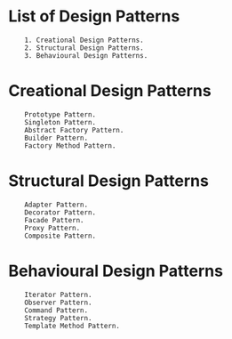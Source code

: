 # List of Design Patterns

        1. Creational Design Patterns. 
        2. Structural Design Patterns.
        3. Behavioural Design Patterns.
# Creational Design Patterns
        
        Prototype Pattern.
        Singleton Pattern.
        Abstract Factory Pattern.
        Builder Pattern.
        Factory Method Pattern.

# Structural  Design Patterns
        
        Adapter Pattern.
        Decorator Pattern.
        Facade Pattern.
        Proxy Pattern.
        Composite Pattern.

# Behavioural  Design Patterns
        
        Iterator Pattern.
        Observer Pattern.
        Command Pattern.
        Strategy Pattern.
        Template Method Pattern. 